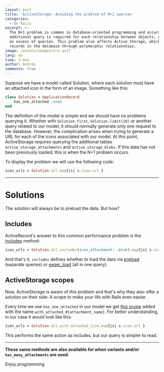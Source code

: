 ```yaml
---
layout: post
title: 'ActiveStorage: Avoiding the problem of N+1 queries'
categories:
  - On Rails
excerpt: >-
  The N+1 problem is common in database-oriented programming and occurs when an
  additional query is required for each relationship between objects, generating
  an excess of queries. This problem also affects Active Storage, which creates
  records in the database through polymorphic relationships.
image: /assets/images/n+1.avif
lang: en
time: 3 min
author: Andrés
comments: true
---
```

Suppose we have a model called Solution, where each solution must have an attached icon in the form of an image. Something like this:

```ruby
class Solution < ApplicationRecord
    has_one_attached :icon
end
```

The definition of the model is simple and we should have no problems querying it. Whether with `Solution.first`, `Solution.limit(10)` or another query related to our model, it should normally generate only one request to the database. However, the complication arises when trying to generate a URL for each of the icons associated with our model. At this point, ActiveStorage requires querying the additional tables `active_storage_attachments` and `active_storage_blobs`. If this data has not been previously loaded, this is when the N+1 problem occurs.

To display the problem we will use the following code:

```ruby
icon_urls = Solution.all.map{|s| s.icon.url }
```

---

# Solutions

The solution will always be to preload the data. But how?

## Includes

ActiveRecord's answer to this common performance problem is the [includes](https://apidock.com/rails/ActiveRecord/QueryMethods/includes) method:

```ruby
icon_urls = Solution.all.includes(icon_attachment: :blob).map{|s| s.icon.url }
```

And that's it, `includes` defines whether to load the data via [preload](https://apidock.com/rails/ActiveRecord/Associations/Preloader/preload) (separate queries) or [eager_load](https://api.rubyonrails.org/classes/ActiveRecord/QueryMethods.html#method-i-eager_load) (all in one query).

## ActiveStorage scopes

Now, ActiveStorage is aware of this problem and that's why they also offer a solution on their side: A scope to make your life with Rails even easier.

Every time we use `has_one_attached` in our model we get [this scope](https://github.com/rails/rails/blob/23938052acd773fa24068debe56cd892cbf8d868/activestorage/lib/active_storage/attached/model.rb#L117C22-L117C22) added with the name `with_attached_#{attachment_name}`. For better understanding, in our case it would look like this:

```ruby
icon_urls = Solution.all.with_attached_icon.map{|s| s.icon.url }
```

This performs the same action as includes, but our query is simpler to read.

---

**These same methods are also available for when variants and/or `has_many_attachments` are used.**

_Enjoy programming_

